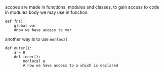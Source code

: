 scopes are made in functions, modules and classes, 
to gain access to code in modules body we may use in function 
```
def fn():
    global var
    #now we have access to var
```

another way is to use `nonlocal`

```
def outer():
    a = 0
    def inner():
        nonlocal a
        # now we have access to a which is declared

```
